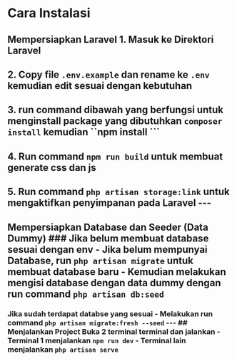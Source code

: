 # Cara Instalasi
## Mempersiapkan Laravel 1. Masuk ke Direktori Laravel 
## 2. Copy file `.env.example` dan rename ke `.env` kemudian edit sesuai dengan kebutuhan 
## 3. run command dibawah yang berfungsi untuk menginstall package yang dibutuhkan ``composer install``  kemudian ``npm install ``` 
## 4. Run command `npm run build` untuk membuat generate css dan js
## 5. Run command `php artisan storage:link` untuk mengaktifkan penyimpanan pada Laravel --- 
## Mempersiapkan Database dan Seeder (Data Dummy) ### Jika belum membuat database sesuai dengan env - Jika belum mempunyai Database, run `php artisan migrate` untuk membuat database baru - Kemudian melakukan mengisi database dengan data dummy dengan run command `php artisan db:seed` 
### Jika sudah terdapat databse yang sesuai - Melakukan run command `php artisan migrate:fresh --seed` --- ## Menjalankan Project Buka 2 terminal terminal dan jalankan - Terminal 1 menjalankan `npm run dev` - Terminal lain menjalankan `php artisan serve` 
